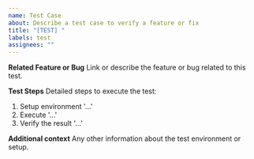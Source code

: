 ```yaml
---
name: Test Case
about: Describe a test case to verify a feature or fix
title: "[TEST] "
labels: test
assignees: ""
---
```


**Related Feature or Bug**
Link or describe the feature or bug related to this test.

**Test Steps**
Detailed steps to execute the test:

1. Setup environment '...'
2. Execute '...'
3. Verify the result '...'

**Additional context**
Any other information about the test environment or setup.
